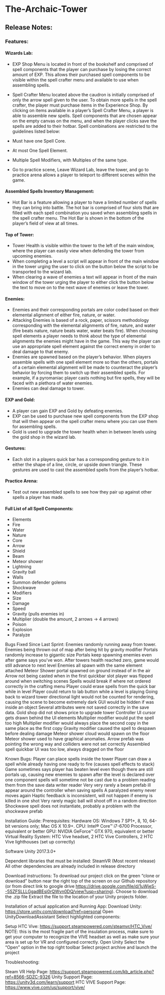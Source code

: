 # The-Archaic-Tower


## Release Notes:

### Features: 

#### Wizards Lab:

- EXP Shop Menu is located in front of the bookshelf and comprised of spell components that the player can purchase by losing the correct amount of EXP. This allows their purchased spell components to be visible within the spell crafter menu and available to use when assembling spells.

- Spell Crafter Menu located above the caudron is initially comprised of only the arrow spell given to the user. To obtain more spells in the spell crafter, the player must purchase items in the Experience Shop. By clicking on items available in a player’s Spell Crafter Menu, a player is able to assemble new spells. Spell components that are chosen appear on the empty canvas on the menu, and when the player clicks save the spells are added to their hotbar. Spell combinations are restricted to the guidelines listed below:
 - Must have one Spell Core.
 - At most One Spell Element.
 - Multiple Spell Modifiers, with Multiples of the same type.
- Go to practice scene, Leave Wizard Lab, leave the tower, and go to practice arena allows a player to teleport to different scenes within the game. 
#### Assembled Spells Inventory Management:
- Hot Bar is a feature allowing a player to have a limited number of spells they can bring into battle. The hot bar is comprised of four slots that are filled with each spell combination you saved when assembling spells in the spell crafter menu. The Hot Bar is shown in the bottom of the player’s field of view at all times.
#### Top of Tower:
- Tower Health is visible within the tower to the left of the main window, where the player can easily view when defending the tower from upcoming enemies.
- When completing a level a script will appear in front of the main window in the tower urging the user to click on the button below the script to be transported to the wizard lab. 
- When clearing a wave of enemies a text will appear in front of the main window of the tower urging the player to either click the button below the text to move on to the next wave of enemies or leave the tower.
#### Enemies:
- Enemies and their corresponding portals are color coded based on their elemental alignment of either fire, nature, or water.
- Attacking Enemies is based of a rock, paper, scissors methodology corresponding with the elemental alignments of fire, nature, and water (fire beats nature, nature beats water, water beats fire). When choosing spell elements a player needs to think about the type of elemental alignments the enemies might have in the game. This way the player can use an appropriate spell element against the correct enemy in order to deal damage to that enemy.  
- Enemies are spawned based on the player’s behavior. When players assemble spells with one spell element more so than the others, portals of a certain elemental alignment will be made to counteract the player’s behavior by forcing them to switch up their assembled spells. For example, if a pyromaniac player casts nothing but fire spells, they will be faced with a plethora of water enemies.
- Enemies can deal damage to tower.
#### EXP and Gold:
- A player can gain EXP and Gold by defeating enemies.
- EXP can be used to purchase new spell components from the EXP shop that will then appear on the spell crafter menu where you can use them for assembling spells.
- Gold is used to upgrade the tower health when in between levels using the gold shop in the wizard lab.
#### Gestures: 
- Each slot in a players quick bar has a corresponding gesture to it in either the shape of a line, circle, or upside down triangle. These gestures are used to cast the assembled spells from the player’s hotbar.
#### Practice Arena:
- Test out new assembled spells to see how they pair up against other spells a player has made.

#### Full List of all Spell Components:
- Elements 
 - Fire
 - Water
 - Nature
- Core 
 - Arrow
 - Shield
 - Beam
 - Meteor shower
 - Lightning
 - Gravity ball
 - Walls
 - Summon defender golems 
 - Shockwave 
- Modifiers
 - Size
 - Damage
 - Speed
 - Gravity (pulls enemies in)
 - Multiplier (double the amount, 2 arrows -> 4 arrows)
 - Poison 
 - Explosion 
 - Paralyze 

Bugs Fixed Since Last Sprint:
Enemies randomly running away from tower.
Enemies being thrown out of map after being hit by gravity modifier
Portals randomly increase to gigantic size
Portals keep spawning enemies even after game says you've won.
After towers health reached zero, game would still advance to next level 
Enemies all spawn with the same element attached
Meteor Shower portal spawned on ground instead of in the air
Arrow not being casted when in the first quickbar slot
player was flipped around when switching scenes
Spells would break if where not ordered correctly in the crafting menu
Player could erase spells from the quick bar while in level
Player could return to lab button while a level is playing
Going back to wizard tower directional light would not be counted for rendering, causing the scene to become extremely dark
GUI would be hidden if was inside an object
Several attributes were not saved correctly in the save data.
Gold shop did not shows price to upgrade tower
Controller UI cursor gets drawn behind the UI elements
Multiplier modifier would put the spell too high
Multiplier modifier would always place the second copy in the same place as the first copy
Gravity modifier caused the spell to despawn before dealing damage
Meteor shower cloud would  spawn on the floor
Meteor shower used to have graphical anomalies.
Arrow prefab was pointing the wrong way and colliders were not set correctly
Assembled spell quickbar UI was too low, always dragged on the floor

Known Bugs: 
Player can place spells inside the tower
Player can draw a spell while already having one ready to fire (causes spell effects to stack)
Game sometimes says player has beaten level even though there are still portals up, causing new enemies to spawn after the level is declared over
one component spells will sometime not be cast due to a problem reading them from the save data writer reader
Very very rarely a beam prefab ill appear around the controller when saving spells
A paralyzed enemy never moves again
Haptic feedback is inconsistent, will not happen if enemy is killed in one shot
Very rarely magic ball will shoot off in a random direction
Shockwave spell does not instantiate, probably a problem with the shockwave prefab


Installation Guide: 
Prerequisites:
Hardware
OS: Windows 7 SP1+, 8, 10, 64-bit versions only; Mac OS X 10.9+. 
CPU: Intel® Core™ i7-6700 Processor, equivalent or better
GPU: NVIDIA GeForce™ GTX 970, equivalent or better
Virtual Reality System: HTC Vive headset, 2 HTC Vive Controllers, 2 HTC Vive lighthouses (set up correctly)

Software
Unity 2017.3.0+

Dependent libraries that must be installed:​ 
SteamVR (Most recent release)
All other dependencies are already included in release directory



Download instructions:​ 
To download our project click on the green “clone or download” button near the right top of the screen on our Github repository (or from direct link to google drive https://drive.google.com/file/d/1uWjeS--5SZFSLLLGgadBEsi0rQWvn0DQ/view?usp=sharing).
Choose to download the .zip file 
Extract the file to the location of your Unity projects folder. 

Installation of actual application and Running App:
Download Unity: https://store.unity.com/download?ref=personal
Open UnityDownloadAssistant
Select highlighted components:

Setup HTC Vive: https://support.steampowered.com/steamvr/HTC_Vive/
NOTE: this is the most fragile part of the insulation process, make sure to get your computer to recognize the VIVE headset as well as make sure your area is set up for VR and configured correctly. 
Open Unity
Select the “Open” option in the top right toolbar
Select project archive and launch the project


Troubleshooting:

Steam VR Help Page: https://support.steampowered.com/kb_article.php?ref=8566-SDZC-9326
Unity Support Page:
 	https://unity3d.com/learn/support
HTC VIVE Support Page:
	https://www.vive.com/us/support/vive/

